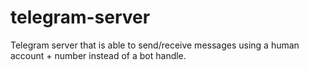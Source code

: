 # telegram-server
Telegram server that is able to send/receive messages using a human account + number instead of a bot handle.

